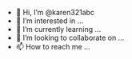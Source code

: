 - 👋 Hi, I’m @karen321abc
- 👀 I’m interested in ...
- 🌱 I’m currently learning ...
- 💞️ I’m looking to collaborate on ...
- 📫 How to reach me ...

<!---
karen321abc/karen321abc is a ✨ special ✨ repository because its `README.md` (this file) appears on your GitHub profile.
You can click the Preview link to take a look at your changes.
--->
